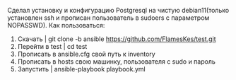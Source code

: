 Сделал установку и конфигурацию Postgresql на чистую debian11(только установлен ssh и прописан пользователь в sudoers с параметром NOPASSWD). 
Как пользоваться:
1) Скачать | git clone -b ansible https://github.com/FlamesKes/test.git
2) Перейти в test | cd test
3) Прописать в ansible.cfg свой путь к inventory
4) Прописать в hosts свою машинку, пользователя с sudo и пароль
5) Запустить | ansible-playbook playbook.yml
